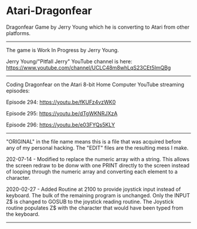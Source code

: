# Atari-Dragonfear
Dragonfear Game by Jerry Young which he is converting to Atari from other platforms.

---

The game is Work In Progress by Jerry Young.

Jerry Young/"Pitfall Jerry" YouTube channel is here:  https://www.youtube.com/channel/UCLC48m8whLqS23CEt5ImQBg

---

Coding Dragonfear on the Atari 8-bit Home Computer YouTube streaming episodes:

Episode 294:  https://youtu.be/fKUFz4vzWK0

Episode 295:  https://youtu.be/dTgWKNRJXzA

Episode 296:  https://youtu.be/e03FYQs5KLY

---

"ORIGINAL" in the file name means this is a file that was acquired before any of my personal hacking.  The "EDIT" files are the resulting mess I make. 

202-07-14 - Modified to replace the numeric array with a string.  This allows the screen redraw to be donw with one PRINT directly to the screen instead of looping through the numeric array and converting each element to a character.

2020-02-27 - Added Routine at 2100 to provide joystick input instead of keyboard.   The bulk of the remaining program is unchanged.  Only the INPUT Z$ is changed to GOSUB to the joystick reading routine.  The Joystick routine populates Z$ with the character that would have been typed from the keyboard. 

---
